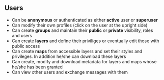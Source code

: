 ## Users

- Can be **anonymous** or authenticated as either **active** user or **superuser**
- Can modify their own profiles (click on the user at the upright side)
- Can create **groups** and maintain their **public** or **private** visibility, roles and users
- Can create **layers** and define their priviliges or eventually edit those with public access
- Can create **maps** from accessible layers and set their styles and privileges. In addition he/she can download these layers
- Can create, modify and download metadata for layers and maps whose he/she has been granted
- Can view other users and exchange messages with them
